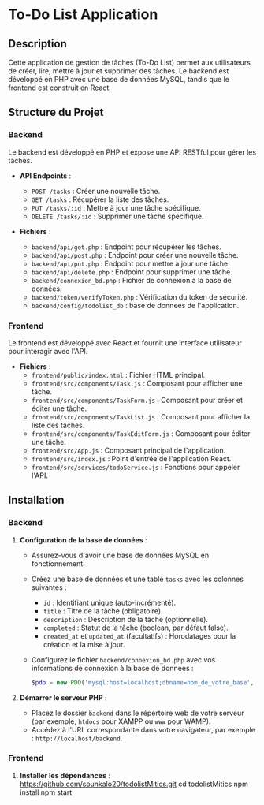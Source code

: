 # To-Do List Application

## Description
Cette application de gestion de tâches (To-Do List) permet aux utilisateurs de créer, lire, mettre à jour et supprimer des tâches. Le backend est développé en PHP avec une base de données MySQL, tandis que le frontend est construit en React.

## Structure du Projet

### Backend

Le backend est développé en PHP  et expose une API RESTful pour gérer les tâches.

- **API Endpoints** :
  - `POST /tasks` : Créer une nouvelle tâche.
  - `GET /tasks` : Récupérer la liste des tâches.
  - `PUT /tasks/:id` : Mettre à jour une tâche spécifique.
  - `DELETE /tasks/:id` : Supprimer une tâche spécifique.

- **Fichiers** :
  - `backend/api/get.php` : Endpoint pour récupérer les tâches.
  - `backend/api/post.php` : Endpoint pour créer une nouvelle tâche.
  - `backend/api/put.php` : Endpoint pour mettre à jour une tâche.
  - `backend/api/delete.php` : Endpoint pour supprimer une tâche.
  - `backend/connexion_bd.php` : Fichier de connexion à la base de données.
  - `backend/token/verifyToken.php` : Vérification du token de sécurité.
  - `backend/config/todolist_db` : base de donnees de l'application.

### Frontend

Le frontend est développé avec React et fournit une interface utilisateur pour interagir avec l'API.

- **Fichiers** :
  - `frontend/public/index.html` : Fichier HTML principal.
  - `frontend/src/components/Task.js` : Composant pour afficher une tâche.
  - `frontend/src/components/TaskForm.js` : Composant pour créer et éditer une tâche.
  - `frontend/src/components/TaskList.js` : Composant pour afficher la liste des tâches.
  - `frontend/src/components/TaskEditForm.js` : Composant pour éditer une tâche.
  - `frontend/src/App.js` : Composant principal de l'application.
  - `frontend/src/index.js` : Point d'entrée de l'application React.
  - `frontend/src/services/todoService.js` : Fonctions pour appeler l'API.

## Installation

### Backend

1. **Configuration de la base de données** :
   - Assurez-vous d'avoir une base de données MySQL en fonctionnement.
   - Créez une base de données et une table `tasks` avec les colonnes suivantes :
     - `id` : Identifiant unique (auto-incrémenté).
     - `title` : Titre de la tâche (obligatoire).
     - `description` : Description de la tâche (optionnelle).
     - `completed` : Statut de la tâche (boolean, par défaut false).
     - `created_at` et `updated_at` (facultatifs) : Horodatages pour la création et la mise à jour.

   - Configurez le fichier `backend/connexion_bd.php` avec vos informations de connexion à la base de données :
     ```php
     $pdo = new PDO('mysql:host=localhost;dbname=nom_de_votre_base', 'utilisateur', 'mot_de_passe');
     ```

2. **Démarrer le serveur PHP** :
   - Placez le dossier `backend` dans le répertoire web de votre serveur (par exemple, `htdocs` pour XAMPP ou `www` pour WAMP).
   - Accédez à l'URL correspondante dans votre navigateur, par exemple : `http://localhost/backend`.

### Frontend

1. **Installer les dépendances** :
   https://github.com/sounkalo20/todolistMitics.git
   cd todolistMitics
   npm install
   npm start
